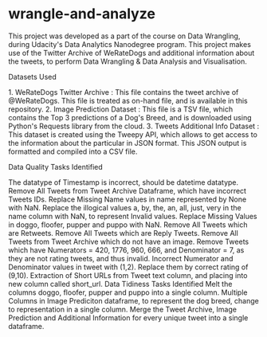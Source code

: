 # wrangle-and-analyze

This project was developed as a part of the course on Data Wrangling, during Udacity's Data Analytics Nanodegree program. This project makes use of the Twitter Archive of WeRateDogs and additional information about the tweets, to perform Data Wrangling & Data Analysis and Visualisation.

Datasets Used

1️. WeRateDogs Twitter Archive : This file contains the tweet archive of @WeRateDogs. This file is treated as on-hand file, and is available in this repository.
2️. Image Prediction Dataset : This file is a TSV file, which contains the Top 3 predictions of a Dog's Breed, and is downloaded using Python's Requests library from the cloud.
3️. Tweets Additional Info Dataset : This dataset is created using the Tweepy API, which allows to get access to the information about the particular in JSON format. This JSON output is formatted and compiled into a CSV file.

Data Quality Tasks Identified

The datatype of Timestamp is incorrect, should be datetime datatype.
Remove All Tweets from Tweet Archive Dataframe, which have incorrect Tweets IDs.
Replace Missing Name values in name represented by None with NaN.
Replace the illogical values a, by, the, an, all, just, very in the name column with NaN, to represent Invalid values.
Replace Missing Values in doggo, floofer, pupper and puppo with NaN.
Remove All Tweets which are Retweets.
Remove All Tweets which are Reply Tweets.
Remove All Tweets from Tweet Archive which do not have an image.
Remove Tweets which have Numerators = 420, 1776, 960, 666, and Denominator = 7, as they are not rating tweets, and thus invalid.
Incorrect Numerator and Denominator values in tweet with (1,2). Replace them by correct rating of (9,10).
Extraction of Short URLs from Tweet text column, and placing into new column called short_url.
Data Tidiness Tasks Identified
Melt the columns doggo, floofer, pupper and puppo into a single column.
Multiple Columns in Image Prediciton dataframe, to represent the dog breed, change to representation in a single column.
Merge the Tweet Archive, Image Prediction and Additional Information for every unique tweet into a single dataframe.
